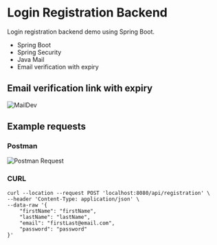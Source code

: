 # Login Registration Backend 

Login registration backend demo using Spring Boot.


-  Spring Boot
-  Spring Security
-  Java Mail
-  Email verification with expiry




## Email verification link with expiry
![MailDev](https://user-images.githubusercontent.com/82181439/172172992-56b9dee1-bf3f-4291-bac7-383121dc2a35.png)

## Example requests
### Postman

![Postman Request](https://user-images.githubusercontent.com/82181439/172172266-b0b15413-add0-4dd1-965e-5f87e3ae472a.png)



### CURL
```
curl --location --request POST 'localhost:8080/api/registration' \
--header 'Content-Type: application/json' \
--data-raw '{
    "firstName": "firstName",
    "lastName": "lastName",
    "email": "firstLast@email.com",
    "password": "password"
}'
```
